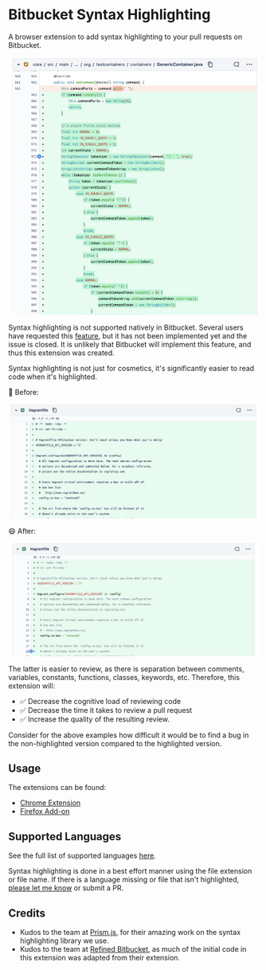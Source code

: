 # Bitbucket Syntax Highlighting

A browser extension to add syntax highlighting to your pull requests on Bitbucket.

![Example Screenshot](./design/example-screenshot.png)

Syntax highlighting is not supported natively in Bitbucket.
Several users have requested this [feature](https://jira.atlassian.com/browse/BCLOUD-3049), but it has not been implemented yet and the issue is closed.
It is unlikely that Bitbucket will implement this feature, and thus this extension was created.

Syntax highlighting is not just for cosmetics, it's significantly easier to read code when it's highlighted.

🙁 Before:

![Before](./design/vagrantfile-non-highlighted.png)

😄 After:

![After](./design/vagrantfile-highlighted.png)

The latter is easier to review, as there is separation between comments, variables, constants, functions, classes, keywords, etc.
Therefore, this extension will:

- ✅ Decrease the cognitive load of reviewing code
- ✅ Decrease the time it takes to review a pull request
- ✅ Increase the quality of the resulting review. 

Consider for the above examples how difficult it would be to find a bug in the non-highlighted version compared to the highlighted version.

## Usage

The extensions can be found:

- [Chrome Extension](https://chrome.google.com/webstore/detail/bitbucket-syntax-highligh/leaoiajnfhddnijhdljkkdjiajengokn)
- [Firefox Add-on](https://addons.mozilla.org/en-US/firefox/addon/bitbucket-syntax-highlighting/?utm_source=addons.mozilla.org&utm_medium=referral&utm_content=search)

## Supported Languages

See the full list of supported languages
[here](https://prismjs.com/download.html#themes=prism-coy&languages=markup+css+clike+javascript+aspnet+bash+c+csharp+go+gradle+hcl+java+json+markdown+markup-templating+objectivec+php+powershell+python+jsx+tsx+ruby+sql+typescript+visual-basic+yaml&plugins=keep-markup).

Syntax highlighting is done in a best effort manner using the file extension or file name. If there is a language missing or file that isn't highlighted, [please let me know](https://github.com/REslim30/bitbucket-syntax-highlighting/issues/new) or submit a PR.

## Credits
- Kudos to the team at [Prism.js](https://prismjs.com/), for their amazing work on the syntax highlighting library we use.
- Kudos to the team at [Refined Bitbucket](https://github.com/refined-bitbucket/refined-bitbucket), as much of the initial code in this extension was adapted from their extension.

